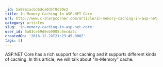 ```yaml
---
_id: 5a88e1acbd6dca0d5f0d20e2
title: In-Memory Caching In ASP.NET Core
url: http://www.c-sharpcorner.com/article/in-memory-caching-in-asp-net-core/
category: articles
slug: 'in-memory-caching-in-asp-net-core'
user_id: 5a83ce59d6eb0005c4ecda2c
createdOn: '2016-12-28T21:23:45.000Z'
tags: []
---
```


ASP.NET Core has a rich support for caching and it supports different kinds of caching. In this article, we will talk about "In-Memory" cache. 
